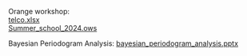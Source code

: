 Orange workshop:  
[telco.xlsx](telco.xlsx)  
[Summer_school_2024.ows](Summer_school_2024.ows)

Bayesian Periodogram Analysis:
[bayesian_periodogram_analysis.pptx](bayesian_periodogram_analysis.pptx)
